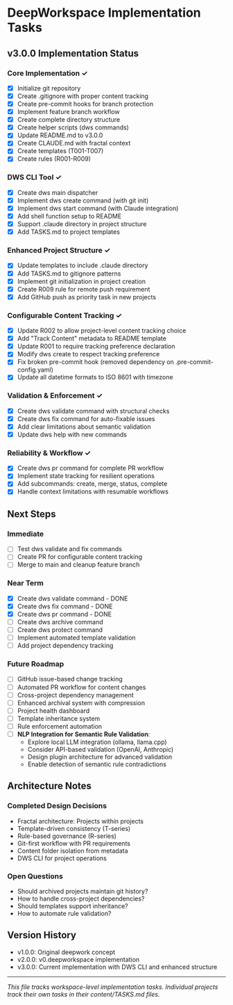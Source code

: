 # DeepWorkspace Implementation Tasks

## v3.0.0 Implementation Status

### Core Implementation ✓
- [x] Initialize git repository
- [x] Create .gitignore with proper content tracking
- [x] Create pre-commit hooks for branch protection
- [x] Implement feature branch workflow
- [x] Create complete directory structure
- [x] Create helper scripts (dws commands)
- [x] Update README.md to v3.0.0
- [x] Create CLAUDE.md with fractal context
- [x] Create templates (T001-T007)
- [x] Create rules (R001-R009)

### DWS CLI Tool ✓
- [x] Create dws main dispatcher
- [x] Implement dws create command (with git init)
- [x] Implement dws start command (with Claude integration)
- [x] Add shell function setup to README
- [x] Support .claude directory in project structure
- [x] Add TASKS.md to project templates

### Enhanced Project Structure ✓
- [x] Update templates to include .claude directory
- [x] Add TASKS.md to gitignore patterns
- [x] Implement git initialization in project creation
- [x] Create R009 rule for remote push requirement
- [x] Add GitHub push as priority task in new projects

### Configurable Content Tracking ✓
- [x] Update R002 to allow project-level content tracking choice
- [x] Add "Track Content" metadata to README template
- [x] Update R001 to require tracking preference declaration
- [x] Modify dws create to respect tracking preference
- [x] Fix broken pre-commit hook (removed dependency on .pre-commit-config.yaml)
- [x] Update all datetime formats to ISO 8601 with timezone

### Validation & Enforcement ✓
- [x] Create dws validate command with structural checks
- [x] Create dws fix command for auto-fixable issues
- [x] Add clear limitations about semantic validation
- [x] Update dws help with new commands

### Reliability & Workflow ✓
- [x] Create dws pr command for complete PR workflow
- [x] Implement state tracking for resilient operations
- [x] Add subcommands: create, merge, status, complete
- [x] Handle context limitations with resumable workflows

## Next Steps

### Immediate
- [ ] Test dws validate and fix commands
- [ ] Create PR for configurable content tracking
- [ ] Merge to main and cleanup feature branch

### Near Term
- [x] Create dws validate command - DONE
- [x] Create dws fix command - DONE
- [x] Create dws pr command - DONE
- [ ] Create dws archive command  
- [ ] Create dws protect command
- [ ] Implement automated template validation
- [ ] Add project dependency tracking

### Future Roadmap
- [ ] GitHub issue-based change tracking
- [ ] Automated PR workflow for content changes
- [ ] Cross-project dependency management
- [ ] Enhanced archival system with compression
- [ ] Project health dashboard
- [ ] Template inheritance system
- [ ] Rule enforcement automation
- [ ] **NLP Integration for Semantic Rule Validation**:
  - Explore local LLM integration (ollama, llama.cpp)
  - Consider API-based validation (OpenAI, Anthropic)
  - Design plugin architecture for advanced validation
  - Enable detection of semantic rule contradictions

## Architecture Notes

### Completed Design Decisions
- Fractal architecture: Projects within projects
- Template-driven consistency (T-series)
- Rule-based governance (R-series)
- Git-first workflow with PR requirements
- Content folder isolation from metadata
- DWS CLI for project operations

### Open Questions
- Should archived projects maintain git history?
- How to handle cross-project dependencies?
- Should templates support inheritance?
- How to automate rule validation?

## Version History
- v1.0.0: Original deepwork concept
- v2.0.0: v0.deepworkspace implementation
- v3.0.0: Current implementation with DWS CLI and enhanced structure

---
*This file tracks workspace-level implementation tasks. Individual projects track their own tasks in their content/TASKS.md files.*